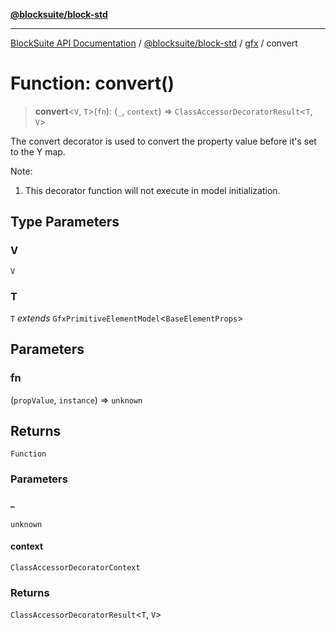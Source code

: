 [**@blocksuite/block-std**](../../../../@blocksuite/block-std/README.md)

***

[BlockSuite API Documentation](../../../../README.md) / [@blocksuite/block-std](../../README.md) / [gfx](../README.md) / convert

# Function: convert()

> **convert**\<`V`, `T`\>(`fn`): (`_`, `context`) => `ClassAccessorDecoratorResult`\<`T`, `V`\>

The convert decorator is used to convert the property value before it's
set to the Y map.

Note:
1. This decorator function will not execute in model initialization.

## Type Parameters

### V

`V`

### T

`T` *extends* `GfxPrimitiveElementModel`\<`BaseElementProps`\>

## Parameters

### fn

(`propValue`, `instance`) => `unknown`

## Returns

`Function`

### Parameters

#### \_

`unknown`

#### context

`ClassAccessorDecoratorContext`

### Returns

`ClassAccessorDecoratorResult`\<`T`, `V`\>
